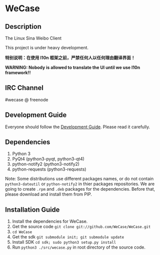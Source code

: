 WeCase
======

Description
------
The Linux Sina Weibo Client

This project is under heavy development.

**特别说明：在使用 l10n 框架之前，严禁任何人以任何理由翻译界面！**

**WARNING: Nobody is allowed to translate the UI until we use l10n framework!!**

IRC Channel
------
\#wecase @ freenode

Development Guide
------
Everyone should follow the [Development Guide](https://github.com/WeCase/WeCase/wiki/WeCase-%E5%BC%80%E5%8F%91%E6%8C%87%E5%8D%97). Please read it carefully.

Dependencies
-----
1. Python 3 
2. PyQt4 (python3-pyqt, python3-qt4)
3. python-notify2 (python3-notify2)
4. python-requests (python3-requests)

Note: Some distributions use different packages names, or do not contain `python3-dateutil` or `python-notify2` in thier packages repositories. We are going to create `.rpm` and `.deb` packages for the dependencies. Before that, please download and install them from PIP.

Installation Guide
-----
1. Install the dependencies for WeCase.
2. Get the source code `git clone git://github.com/WeCase/WeCase.git`
3. `cd WeCase`
4. Get the sdk `git submodule init; git submodule update`
5. Install SDK `cd sdk; sudo python3 setup.py install`
6. Run `python3 ./src/wecase.py` in root directory of the source code.

